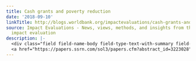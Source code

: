 ```yaml
---
title: Cash grants and poverty reduction
date: '2018-09-10'
linkTitle: http://blogs.worldbank.org/impactevaluations/cash-grants-and-poverty-reduction
source: Impact Evaluations - News, views, methods, and insights from the world of
  impact evaluation
description: |-
  <div class="field field-name-body field-type-text-with-summary field-label-hidden"><div class="field-items"><div class="field-item even"><p>
  <a href="https://papers.ssrn.com/sol3/papers.cfm?abstract_id=3223028" rel="nofollow">Blattman, Fiala, and Martinez (2018)</a>, which examines the nine-year effects of a group-based cash grant program for unemployed youth to start individual enterprises in skilled trades in Northern Uganda, was released today. Those of you well versed in the topic will remem
---
```

